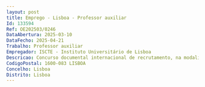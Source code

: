```yaml
--- 
layout: post
title: Emprego - Lisboa - Professor auxiliar
Id: 133594
Ref: OE202503/0246
DataAbertura: 2025-03-10
DataFecho: 2025-04-21
Trabalho: Professor auxiliar
Empregador: ISCTE - Instituto Universitário de Lisboa
Descricao: Concurso documental internacional de recrutamento, na modalidade de contrato de trabalho em funções públicas por tempo indeterminado, para um (1) posto de trabalho para a categoria de Professor a Auxiliar, na área disciplinar de Telecomunicações do Departamento de Ciências e Tecnologias da Informação, aberto pelo Edital nº 433 2025 de 07 de março.
CodigoPostal: 1600-083 LISBOA
Concelho: Lisboa
Distrito: Lisboa
--- 
```

